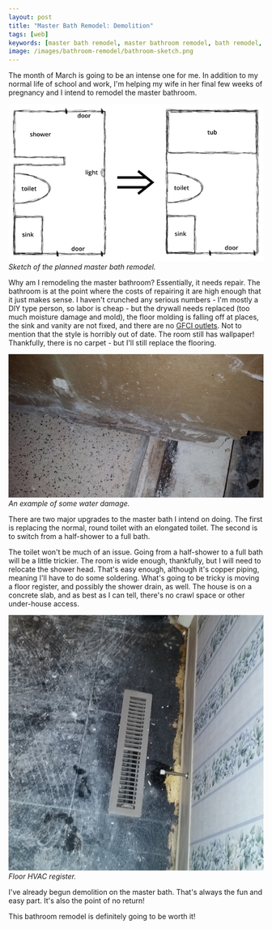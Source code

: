 ```yaml
---
layout: post
title: "Master Bath Remodel: Demolition"
tags: [web]
keywords: [master bath remodel, master bathroom remodel, bath remodel, bathroom remodel]
image: /images/bathroom-remodel/bathroom-sketch.png
---
```


The month of March is going to be an intense one for me. In addition to my normal life of school and work, I'm helping my wife in her final few weeks of pregnancy and I intend to remodel the master bathroom.

![Sketch of the planned master bath remodel.](/images/bathroom-remodel/bathroom-sketch.png)
*Sketch of the planned master bath remodel.*

Why am I remodeling the master bathroom? Essentially, it needs repair. The bathroom is at the point where the costs of repairing it are high enough that it just makes sense. I haven't crunched any serious numbers - I'm mostly a DIY type person, so labor is cheap - but the drywall needs replaced (too much moisture damage and mold), the floor molding is falling off at places, the sink and vanity are not fixed, and there are no [GFCI outlets](https://www.amazon.com/s/?url=search-alias%3Dtools&field-keywords=gfci+outlet&tag=hendrixjoseph-20). Not to mention that the style is horribly out of date. The room still has wallpaper! Thankfully, there is no carpet - but I'll still replace the flooring.

![An example of some water damage.](/images/bathroom-remodel/water-damage.jpg)
*An example of some water damage.*

There are two major upgrades to the master bath I intend on doing. The first is replacing the normal, round toilet with an elongated toilet. The second is to switch from a half-shower to a full bath.

The toilet won't be much of an issue. Going from a half-shower to a full bath will be a little trickier. The room is wide enough, thankfully, but I will need to relocate the shower head. That's easy enough, although it's copper piping, meaning I'll have to do some soldering. What's going to be tricky is moving a floor register, and possibly the shower drain, as well. The house is on a concrete slab, and as best as I can tell, there's no crawl space or other under-house access.

![Floor HVAC register.](/images/bathroom-remodel/floor-hvac-vent.jpg)
*Floor HVAC register.*

I've already begun demolition on the master bath. That's always the fun and easy part. It's also the point of no return!

This bathroom remodel is definitely going to be worth it!
